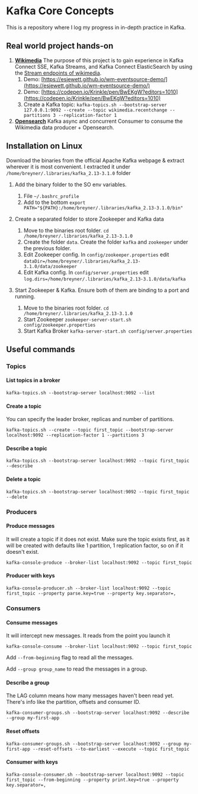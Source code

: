 # Kafka Core Concepts
This is a repository where I log my progress in in-depth practice in Kafka.

## Real world project hands-on
1. [**Wikimedia**](https://github.com/Tavet/KafkaCoreConcepts/tree/main/wikimedia) The purpose of this project is to gain experience in Kafka Connect SSE, Kafka Streams, and Kafka Connect ElasticSearch by using the [Stream endpoints of wikimedia](https://stream.wikimedia.org/?doc).
   1. Demo: [https://esjewett.github.io/wm-eventsource-demo/](https://esjewett.github.io/wm-eventsource-demo/)
   2. Demo: [https://codepen.io/Krinkle/pen/BwEKgW?editors=1010](https://codepen.io/Krinkle/pen/BwEKgW?editors=1010)
   3. Create a Kafka topic: ```kafka-topics.sh --bootstrap-server 127.0.0.1:9092 --create --topic wikimedia.recentchange --partitions 3 --replication-factor 1```
2. [**Opensearch**](https://github.com/Tavet/KafkaCoreConcepts/tree/main/opensearch) Kafka async and concurrent Consumer to consume the Wikimedia data producer + Opensearch.
   
## Installation on Linux
Download the binaries from the official Apache Kafka webpage & extract wherever it is most convenient.
I extracted it under ```/home/breyner/.libraries/kafka_2.13-3.1.0``` folder

1. Add the binary folder to the SO env variables.
    1. File ```~/.bashrc_profile```
    2. Add to the bottom ```export PATH="${PATH}:/home/breyner/.libraries/kafka_2.13-3.1.0/bin"```


2. Create a separated folder to store Zookeeper and Kafka data
    1. Move to the binaries root folder. ```cd /home/breyner/.libraries/kafka_2.13-3.1.0``` 
    2. Create the folder ```data```. Create the folder ```kafka``` and ```zookeeper``` under the previous folder.
    3. Edit Zookeeper config. In ```config/zookeeper.properties``` edit ```dataDir=/home/breyner/.libraries/kafka_2.13-3.1.0/data/zookeeper```
    4. Edit Kafka config. In ```config/server.properties``` edit ```log.dirs=/home/breyner/.libraries/kafka_2.13-3.1.0/data/kafka```


3. Start Zookeeper & Kafka. Ensure both of them are binding to a port and running.
    1. Move to the binaries root folder. ```cd /home/breyner/.libraries/kafka_2.13-3.1.0``` 
    2. Start Zookeeper ```zookeeper-server-start.sh config/zookeeper.properties```
    2. Start Kafka Broker ```kafka-server-start.sh config/server.properties```

## Useful commands

### Topics

#### List topics in a broker
```kafka-topics.sh --bootstrap-server localhost:9092 --list```

#### Create a topic
You can specify the leader broker, replicas and number of partitions.

```kafka-topics.sh --create --topic first_topic --bootstrap-server localhost:9092 --replication-factor 1 --partitions 3```

#### Describe a topic
```kafka-topics.sh --bootstrap-server localhost:9092 --topic first_topic --describe```

#### Delete a topic
```kafka-topics.sh --bootstrap-server localhost:9092 --topic first_topic --delete```

### Producers

#### Produce messages
It will create a topic if it does not exist. Make sure the topic exists first, as it will be created with defaults like 1 partition, 1 replication factor, so on if it doesn't exist.

```kafka-console-produce --broker-list localhost:9092 --topic first_topic```

#### Producer with keys
```kafka-console-producer.sh --broker-list localhost:9092 --topic first_topic --property parse.key=true --property key.separator=,```

### Consumers

#### Consume messages
It will intercept new messages. It reads from the point you launch it

```kafka-console-consume --broker-list localhost:9092 --topic first_topic```

Add ```--from-beginning``` flag to read all the messages.

Add ```--group group_name``` to read the messages in a group.

#### Describe a group
The LAG column means how many messages haven't been read yet. There's info like the partition, offsets and consumer ID.

```kafka-consumer-groups.sh --bootstrap-server localhost:9092 --describe --group my-first-app```

#### Reset offsets
```kafka-consumer-groups.sh --bootstrap-server localhost:9092 --group my-first-app --reset-offsets --to-earliest --execute --topic first_topic```

#### Consumer with keys
```kafka-console-consumer.sh --bootstrap-server localhost:9092 --topic first_topic --from-beginning --property print.key=true --property key.separator=,```

